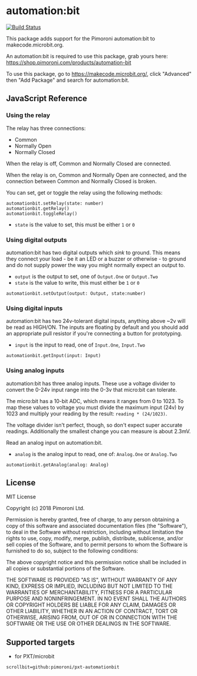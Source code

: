 # automation:bit

 [![Build Status](https://travis-ci.org/pimoroni/pxt-automationbit.svg?branch=master)](https://travis-ci.org/pimoroni/pxt-automationbit)

This package adds support for the Pimoroni automation:bit to makecode.microbit.org.

An automation:bit is required to use this package, grab yours here: https://shop.pimoroni.com/products/automation-bit

To use this package, go to https://makecode.microbit.org/, click "Advanced" then "Add Package" and search for automation:bit. 

## JavaScript Reference

### Using the relay

The relay has three connections:

* Common
* Normally Open
* Normally Closed

When the relay is off, Common and Normally Closed are connected.

When the relay is on, Common and Normally Open are connected, and the connection between Common and Normally Closed is broken.

You can set, get or toggle the relay using the following methods:

```
automationbit.setRelay(state: number)
automationbit.getRelay()
automationbit.toggleRelay()
```

* `state` is the value to set, this must be either `1` or `0`

### Using digital outputs

automation:bit has two digital outputs which *sink* to ground. This means they connect your load - be it an LED or a buzzer or otherwise - to ground and do not supply power the way you might normally expect an output to.

* `output` is the output to set, one of `Output.One` or `Output.Two`
* `state` is the value to write, this must either be `1` or `0`

```
automationbit.setOutput(output: Output, state:number)
```

### Using digital inputs

automation:bit has two 24v-tolerant digital inputs, anything above ~2v will be read as HIGH/ON. The inputs are floating by default and you should add an appropriate pull resistor if you're connecting a button for prototyping.

* `input` is the input to read, one of `Input.One`, `Input.Two`

```
automationbit.getInput(input: Input)
```

### Using analog inputs

automation:bit has three analog inputs. These use a voltage divider to convert the 0-24v input range into the 0-3v that micro:bit can tolerate.

The micro:bit has a 10-bit ADC, which means it ranges from 0 to 1023. To map these values to voltage you must divide the maximum input (24v) by 1023 and multiply your reading by the result: `reading * (24/1023)`.

The voltage divider isn't perfect, though, so don't expect super accurate readings. Additionally the smallest change you can measure is about 2.3mV.

Read an analog input on automation:bit.

* `analog` is the analog input to read, one of: `Analog.One` or `Analog.Two`

```
automationbit.getAnalog(analog: Analog)
```

## License

MIT License

Copyright (c) 2018 Pimoroni Ltd.

Permission is hereby granted, free of charge, to any person obtaining a copy
of this software and associated documentation files (the "Software"), to deal
in the Software without restriction, including without limitation the rights
to use, copy, modify, merge, publish, distribute, sublicense, and/or sell
copies of the Software, and to permit persons to whom the Software is
furnished to do so, subject to the following conditions:

The above copyright notice and this permission notice shall be included in all
copies or substantial portions of the Software.

THE SOFTWARE IS PROVIDED "AS IS", WITHOUT WARRANTY OF ANY KIND, EXPRESS OR
IMPLIED, INCLUDING BUT NOT LIMITED TO THE WARRANTIES OF MERCHANTABILITY,
FITNESS FOR A PARTICULAR PURPOSE AND NONINFRINGEMENT. IN NO EVENT SHALL THE
AUTHORS OR COPYRIGHT HOLDERS BE LIABLE FOR ANY CLAIM, DAMAGES OR OTHER
LIABILITY, WHETHER IN AN ACTION OF CONTRACT, TORT OR OTHERWISE, ARISING FROM,
OUT OF OR IN CONNECTION WITH THE SOFTWARE OR THE USE OR OTHER DEALINGS IN THE
SOFTWARE.

## Supported targets

* for PXT/microbit

```package
scrollbit=github:pimoroni/pxt-automationbit
```